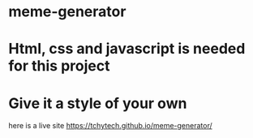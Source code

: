 # meme-generator

# Html, css and javascript is needed for this project 
# Give it a style of your own
here is a live site https://tchytech.github.io/meme-generator/
